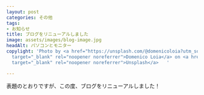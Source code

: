 ```yaml
---
layout: post
categories: その他
tags:
- お知らせ
title: ブログをリニューアルしました
image: assets/images/blog-image.jpg
headAlt: パソコンとモニター
copylight: 'Photo by <a href="https://unsplash.com/@domenicoloia?utm_source=unsplash&utm_medium=referral&utm_content=creditCopyText"
  target="_blank" rel="noopener noreferrer">Domenico Loia</a> on <a href="https://unsplash.com/?utm_source=unsplash&utm_medium=referral&utm_content=creditCopyText"
  target="_blank" rel="noopener noreferrer">Unsplash</a>   '

---
```

表題のとおりですが、この度、ブログをリニューアルしました！